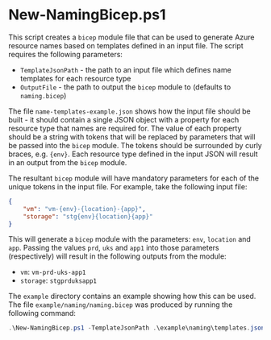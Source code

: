 # New-NamingBicep.ps1

This script creates a `bicep` module file that can be used to generate Azure resource names based on templates defined in an input file.  The script requires the following parameters:

- `TemplateJsonPath` - the path to an input file which defines name templates for each resource type
- `OutputFile` - the path to output the `bicep` module to (defaults to `naming.bicep`)

The file `name-templates-example.json` shows how the input file should be built - it should contain a single JSON object with a property for each resource type that names are required for.  The value of each property should be a string with tokens that will be replaced by parameters that will be passed into the `bicep` module.  The tokens should be surrounded by curly braces, e.g. `{env}`.  Each resource type defined in the input JSON will result in an output from the `bicep` module.

The resultant `bicep` module will have mandatory parameters for each of the unique tokens in the input file.  For example, take the following input file:

```json
{
    "vm": "vm-{env}-{location}-{app}",
    "storage": "stg{env}{location}{app}"
}
```

This will generate a `bicep` module with the parameters: `env`, `location` and `app`.  Passing the values `prd`, `uks` and `app1` into those parameters (respectively) will result in the following outputs from the module:

- `vm`: `vm-prd-uks-app1`
- `storage`: `stgprduksapp1`

The `example` directory contains an example showing how this can be used.  The file `example/naming/naming.bicep` was produced by running the following command:

```powershell
.\New-NamingBicep.ps1 -TemplateJsonPath .\example\naming\templates.json -OutputFile .\example\naming\naming.bicep
```
